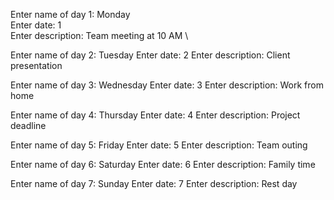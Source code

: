 Enter name of day 1: Monday \
Enter date: 1 \
Enter description: Team meeting at 10 AM \

Enter name of day 2: Tuesday
Enter date: 2
Enter description: Client presentation

Enter name of day 3: Wednesday
Enter date: 3
Enter description: Work from home

Enter name of day 4: Thursday
Enter date: 4
Enter description: Project deadline

Enter name of day 5: Friday
Enter date: 5
Enter description: Team outing

Enter name of day 6: Saturday
Enter date: 6
Enter description: Family time

Enter name of day 7: Sunday
Enter date: 7
Enter description: Rest day

